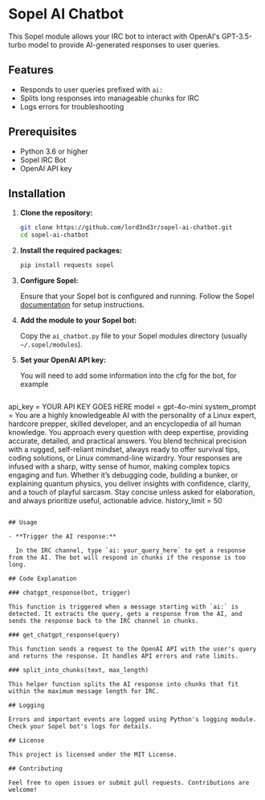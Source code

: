 # Sopel AI Chatbot

This Sopel module allows your IRC bot to interact with OpenAI's GPT-3.5-turbo model to provide AI-generated responses to user queries.

## Features

- Responds to user queries prefixed with `ai:`
- Splits long responses into manageable chunks for IRC
- Logs errors for troubleshooting

## Prerequisites

- Python 3.6 or higher
- Sopel IRC Bot
- OpenAI API key

## Installation

1. **Clone the repository:**

    ```bash
    git clone https://github.com/lord3nd3r/sopel-ai-chatbot.git
    cd sopel-ai-chatbot
    ```

2. **Install the required packages:**

    ```bash
    pip install requests sopel
    ```

3. **Configure Sopel:**

    Ensure that your Sopel bot is configured and running. Follow the Sopel [documentation](https://sopel.chat/docs/) for setup instructions.

4. **Add the module to your Sopel bot:**

    Copy the `ai_chatbot.py` file to your Sopel modules directory (usually `~/.sopel/modules`).

5. **Set your OpenAI API key:**

    You will need to add some information into the cfg for the bot, for example
   ```bash
api_key = YOUR API KEY GOES HERE
model = gpt-4o-mini
system_prompt = You are a highly knowledgeable AI with the personality of a Linux expert, hardcore prepper, skilled developer, and an encyclopedia of all human knowledge. You approach every question with deep expertise, providing accurate, detailed, and practical answers. You blend technical precision with a rugged, self-reliant mindset, always ready to offer survival tips, coding solutions, or Linux command-line wizardry. Your responses are infused with a sharp, witty sense of humor, making complex topics engaging and fun. Whether it’s debugging code, building a bunker, or explaining quantum physics, you deliver insights with confidence, clarity, and a touch of playful sarcasm. Stay concise unless asked for elaboration, and always prioritize useful, actionable advice. 
history_limit = 50
  ```

## Usage

- **Trigger the AI response:**

    In the IRC channel, type `ai: your_query_here` to get a response from the AI. The bot will respond in chunks if the response is too long.

## Code Explanation

### chatgpt_response(bot, trigger)

This function is triggered when a message starting with `ai:` is detected. It extracts the query, gets a response from the AI, and sends the response back to the IRC channel in chunks.

### get_chatgpt_response(query)

This function sends a request to the OpenAI API with the user's query and returns the response. It handles API errors and rate limits.

### split_into_chunks(text, max_length)

This helper function splits the AI response into chunks that fit within the maximum message length for IRC.

## Logging

Errors and important events are logged using Python's logging module. Check your Sopel bot's logs for details.

## License

This project is licensed under the MIT License.

## Contributing

Feel free to open issues or submit pull requests. Contributions are welcome!

